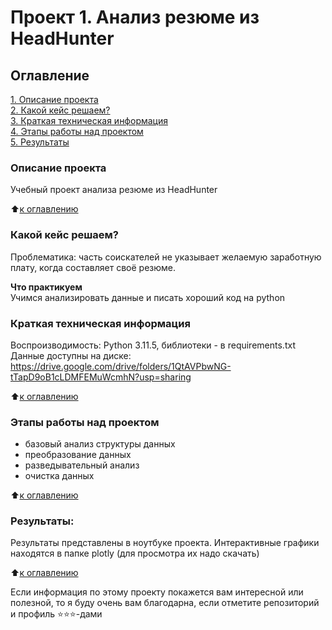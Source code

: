 # Проект 1. Анализ резюме из HeadHunter

## Оглавление  
[1. Описание проекта](#Описание-проекта)  
[2. Какой кейс решаем?](#Какой-кейс-решаем)  
[3. Краткая техническая информация](#Краткая-техническая-информация)  
[4. Этапы работы над проектом](#Этапы-работы-над-проектом)  
[5. Результаты](#Результаты)     


### Описание проекта    
Учебный проект анализа резюме из HeadHunter

:arrow_up:[к оглавлению](#Оглавление)


### Какой кейс решаем?    
Проблематика: часть соискателей не указывает желаемую заработную плату, когда составляет своё резюме.

**Что практикуем**     
Учимся анализировать данные и писать хороший код на python

### Краткая техническая информация

Воспроизводимость: Python 3.11.5, библиотеки - в requirements.txt
Данные доступны на диске: https://drive.google.com/drive/folders/1QtAVPbwNG-tTapD9oB1cLDMFEMuWcmhN?usp=sharing

:arrow_up:[к оглавлению](#Оглавление)

### Этапы работы над проектом  
- базовый анализ структуры данных
- преобразование данных
- разведывательный анализ
- очистка данных

:arrow_up:[к оглавлению](#Оглавление)


### Результаты:  
Результаты представлены в ноутбуке проекта.
Интерактивные графики находятся в папке plotly (для просмотра их надо скачать)

:arrow_up:[к оглавлению](#Оглавление)


Если информация по этому проекту покажется вам интересной или полезной, то я буду очень вам благодарна, если отметите репозиторий и профиль ⭐️⭐️⭐️-дами